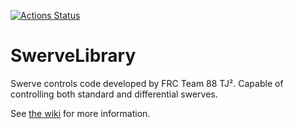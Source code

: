[![Actions Status](https://github.com/{owner}/{repo}/workflows/{workflow_name}/badge.svg)](https://github.com/{owner}/{repo}/actions)

# SwerveLibrary
Swerve controls code developed by FRC Team 88 TJ². Capable of controlling both standard and differential swerves.

See [the wiki](https://github.com/frc-88/SwerveLibrary/wiki) for more information.
